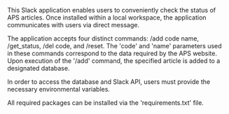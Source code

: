 This Slack application enables users to conveniently check the status of APS articles. Once installed within a local workspace, the application communicates with users via direct message.

The application accepts four distinct commands: /add code name, /get_status, /del code, and /reset. The 'code' and 'name' parameters used in these commands correspond to the data required by the APS website. Upon execution of the '/add' command, the specified article is added to a designated database.

In order to access the database and Slack API, users must provide the necessary environmental variables. 

All required packages can be installed via the 'requirements.txt' file.